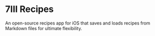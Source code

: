 #  7III Recipes
An open-source recipes app for iOS that saves and loads recipes from Markdown files for ultimate flexibility.


